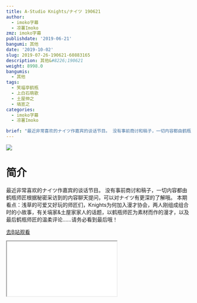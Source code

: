 ```yaml
---
title: A-Studio Knights/ナイツ 190621
author:
  - imoko字幕
  - 凉薯Imoko
zmz: imoko字幕
publishdate: '2019-06-21'
bangumi: 其他
date: '2019-10-02'
slug: 2019-07-26-190621-60883165
description: 其他&#8226;190621
weight: 8998.0
bangumis:
  - 其他
tags:
  - 笑福亭鹤瓶
  - 上白石萌歌
  - 土屋伸之
  - 塙宣之
categories:
  - imoko字幕
  - 凉薯Imoko

brief: "最近非常喜欢的ナイツ作嘉宾的谈话节目。 没有事前商讨和稿子，一切内容都由鹤瓶师匠根据秘密采访到的内容聊天提问，可以对ナイツ有更深的了解哦。 本期看点：浅草的可爱又好玩的师匠们，Knights为何加入漫才协会，两人刚组成组合时的小故事，有关塙家&土屋家家人的话题，以鹤瓶师匠为素材而作的漫才，以及最后鹤瓶师匠的温柔评论……请务必看到最后哦！"
---
```

![](https://raw.githubusercontent.com/tcgriffith/owaraisite/master/static/tmpimg/cf03ca970cde496685e2c3a6c942bec6a76e97d4.jpg.480.jpg)
# 简介  
最近非常喜欢的ナイツ作嘉宾的谈话节目。
没有事前商讨和稿子，一切内容都由鹤瓶师匠根据秘密采访到的内容聊天提问，可以对ナイツ有更深的了解哦。
本期看点：浅草的可爱又好玩的师匠们，Knights为何加入漫才协会，两人刚组成组合时的小故事，有关塙家&土屋家家人的话题，以鹤瓶师匠为素材而作的漫才，以及最后鹤瓶师匠的温柔评论……请务必看到最后哦！  

[去B站观看](https://www.bilibili.com/video/av60883165/)
<div class ="resp-container"><iframe class="testiframe" src="//player.bilibili.com/player.html?aid=60883165"", scrolling="no", allowfullscreen="true" > </iframe></div> 
